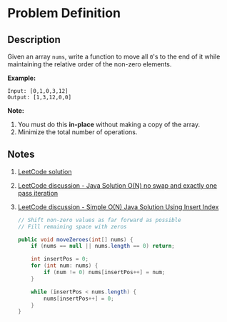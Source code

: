 # Problem Definition

## Description

Given an array `nums`, write a function to move all `0`'s to the end of it while maintaining the relative order of the non-zero elements.

**Example:**

```text
Input: [0,1,0,3,12]
Output: [1,3,12,0,0]
```

**Note:**

1. You must do this **in-place** without making a copy of the array.
2. Minimize the total number of operations.

## Notes

1. [LeetCode solution](https://leetcode.com/problems/move-zeroes/solution/)
1. [LeetCode discussion - Java Solution O(N) no swap and exactly one pass iteration](https://leetcode.com/problems/move-zeroes/discuss/143642/Java-Solution-O(N)-no-swap-and-exactly-one-pass-iteration)
1. [LeetCode discussion - Simple O(N) Java Solution Using Insert Index](https://leetcode.com/problems/move-zeroes/discuss/72011/Simple-O(N)-Java-Solution-Using-Insert-Index)

    ```java
    // Shift non-zero values as far forward as possible
    // Fill remaining space with zeros

    public void moveZeroes(int[] nums) {
        if (nums == null || nums.length == 0) return;

        int insertPos = 0;
        for (int num: nums) {
            if (num != 0) nums[insertPos++] = num;
        }

        while (insertPos < nums.length) {
            nums[insertPos++] = 0;
        }
    }
    ```